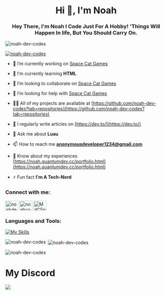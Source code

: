<h1 align="center">Hi 👋, I'm Noah</h1>
<h3 align="center">Hey There, I'm Noah I Code Just For A Hobby! 'Things Will Happen In life, But You Should Carry On.</h3>

<p align="left"> <img src="https://komarev.com/ghpvc/?username=noah-dev-codes&label=Profile%20views&color=0e75b6&style=flat" alt="noah-dev-codes" /> </p>

<p align="left"> <a href="https://github.com/ryo-ma/github-profile-trophy"><img src="https://github-profile-trophy.vercel.app/?username=noah-dev-codes" alt="noah-dev-codes" /></a> </p>

- 🔭 I’m currently working on [Space Cat Games](https://github.com/Starry-Systems/space-cat-games)

- 🌱 I’m currently learning **HTML**

- 👯 I’m looking to collaborate on [Space Cat Games](https://github.com/Starry-Systems/space-cat-games)

- 🤝 I’m looking for help with [Space Cat Games](https://github.com/Starry-Systems/space-cat-games)

- 👨‍💻 All of my projects are available at [https://github.com/noah-dev-codes?tab=repositories](https://github.com/noah-dev-codes?tab=repositories)

- 📝 I regularly write articles on [https://dev.to/](https://dev.to/)

- 💬 Ask me about **Luau**

- 📫 How to reach me **anonymousdeveloper1234@gmail.com**

- 📄 Know about my experiences [https://noah.quantumdev.cc/portfolio.html](https://noah.quantumdev.cc/portfolio.html)

- ⚡ Fun fact **I'm A Tech-Nerd**

<h3 align="left">Connect with me:</h3>
<p align="left">
<a href="https://dev.to/noahdevcodes" target="blank"><img align="center" src="https://raw.githubusercontent.com/rahuldkjain/github-profile-readme-generator/master/src/images/icons/Social/devto.svg" alt="noahdevcodes" height="30" width="40" /></a>
<a href="https://www.youtube.com/c/noahcoding" target="blank"><img align="center" src="https://raw.githubusercontent.com/rahuldkjain/github-profile-readme-generator/master/src/images/icons/Social/youtube.svg" alt="noahcoding" height="30" width="40" /></a>
<a href="https://discord.gg/MdC5pMzHEV" target="blank"><img align="center" src="https://raw.githubusercontent.com/rahuldkjain/github-profile-readme-generator/master/src/images/icons/Social/discord.svg" alt="MdC5pMzHEV" height="30" width="40" /></a>
</p>

<h3 align="left">Languages and Tools:</h3>

[![My Skills](https://skillicons.dev/icons?i=aws,azure,react,python,robloxstudio,heroku,docker,git,linux,lua,firebase&perline=3)](https://skillicons.dev)

<p><img align="left" src="https://github-readme-stats.vercel.app/api/top-langs?username=noah-dev-codes&show_icons=true&locale=en&layout=compact" alt="noah-dev-codes" /></p>

<p>&nbsp;<img align="center" src="https://github-readme-stats.vercel.app/api?username=noah-dev-codes&show_icons=true&locale=en" alt="noah-dev-codes" /></p>

<p><img align="center" src="https://github-readme-streak-stats.herokuapp.com/?user=noah-dev-codes&" alt="noah-dev-codes" /></p>

<h1>My Discord</h1>
 <div id="discord" class="lanyard-img">
<a href="https://discord.com/users/1335719497293758477"><img src="https://lanyard.cnrad.dev/api/1335719497293758477?bg=111184&idleMessage=I'm%20Just%20A%20Coder!&theme=dark" /></a>
